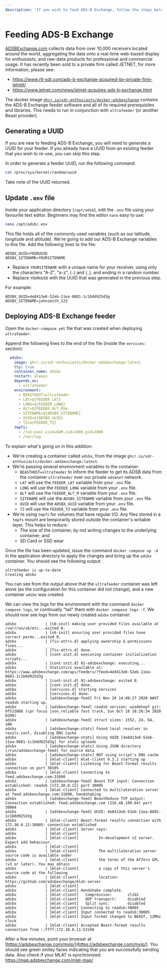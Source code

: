```yaml
---
description: 'If you wish to feed ADS-B Exchange, follow the steps below.'
---
```


# Feeding ADS-B Exchange

[ADSBExchange.com](https://adsbexchange.com/) collects data from over 10,000 receivers located around the world, aggregating the data onto a real-time web-based display for enthusiasts, and raw-data products for professional and commercial usage. It has recently been sold to a private firm called JETNET, for more information, please see:

* <https://www.rtl-sdr.com/ads-b-exchange-acquired-by-private-firm-jetnet/>
* <https://www.jetnet.com/news/jetnet-acquires-ads-b-exchange.html>

The docker image [`ghcr.io/sdr-enthusiasts/docker-adsbexchange`](https://github.com/sdr-enthusiasts/docker-adsbexchange) contains the ADS-B Exchange feeder software and all of its required prerequisites and libraries. This needs to run in conjunction with `ultrafeeder` \(or another Beast provider\).

## Generating a UUID

If you are new to feeding ADS-B Exchange, you will need to generate a UUID for your feeder. If you already have a UUID from an existing feeder that you wish to re-use, you can skip this step.

In order to generate a feeder UUID, run the following command:

```bash
cat /proc/sys/kernel/random/uuid
```

Take note of the UUID returned.

## Update `.env` file

Inside your application directory \(`/opt/adsb`\), edit the `.env` file using your favourite text editor. Beginners may find the editor `nano` easy to use:

```bash
nano /opt/adsb/.env
```

This file holds all of the commonly used variables \(such as our latitude, longitude and altitude\). We're going to add our ADS-B Exchange variables to this file. Add the following lines to the file:

```text
ADSBX_UUID=YOURUUID
ADSBX_SITENAME=YOURSITENAME
```

* Replace `YOURSITENAME` with a unique name for your receiver, using only the characters "A-Z", "a-z", \(`-`\) and \(`_`\), and ending in a random number.
* Replace `YOURUUID` with the UUID that was generated in the previous step.

For example:

```text
ADSBX_UUID=4e8413e6-52eb-11ea-8681-1c1b0d925d3g
ADSBX_SITENAME=johnsmith_123
```

## Deploying ADS-B Exchange feeder

Open the `docker-compose.yml` file that was created when deploying `ultrafeeder`.

Append the following lines to the end of the file \(inside the `services:` section\):

```yaml
  adsbx:
    image: ghcr.io/sdr-enthusiasts/docker-adsbexchange:latest
    tty: true
    container_name: adsbx
    restart: always
    depends_on:
      - ultrafeeder
    environment:
      - BEASTHOST=ultrafeeder
      - LAT=${FEEDER_LAT}
      - LONG=${FEEDER_LONG}
      - ALT=${FEEDER_ALT_M}m
      - SITENAME=${ADSBX_SITENAME}
      - UUID=${ADSBX_UUID}
      - TZ=${FEEDER_TZ}
    tmpfs:
      - /run:exec,size=64M,uid=1000,gid=1000
      - /var/log
```

To explain what's going on in this addition:

* We're creating a container called `adsbx`, from the image `ghcr.io/sdr-enthusiasts/docker-adsbexchange:latest`.
* We're passing several environment variables to the container:
  * `BEASTHOST=ultrafeeder` to inform the feeder to get its ADSB data from the container `ultrafeeder` over our private `adsbnet` network.
  * `LAT` will use the `FEEDER_LAT` variable from your `.env` file.
  * `LONG` will use the `FEEDER_LONG` variable from your `.env` file.
  * `ALT` will use the `FEEDER_ALT_M` variable from your `.env` file.
  * `SITENAME` will use the `ADSBX_SITENAME` variable from your `.env` file.
  * `UUID` will use the `ADSBX_UUID` variable from your `.env` file.
  * `TZ` will use the `FEEDER_TZ` variable from your `.env` file.
* We're using `tmpfs` for volumes that have regular I/O. Any files stored in a `tmpfs` mount are temporarily stored outside the container's writable layer. This helps to reduce:
  * The size of the container, by not writing changes to the underlying container; and
  * SD Card or SSD wear

Once the file has been updated, issue the command `docker compose up -d` in the application directory to apply the changes and bring up the `adsbx` container. You should see the following output:

```text
ultrafeeder is up-to-date
Creating adsbx
```

You can see from the output above that the `ultrafeeder` container was left alone \(as the configuration for this container did not change\), and a new container `adsbx` was created.

We can view the logs for the environment with the command `docker compose logs`, or continually "tail" them with `docker compose logs -f`. We should now see logs from our newly created `adsbx` container:

```text
adsbx             | [s6-init] making user provided files available at /var/run/s6/etc...exited 0.
adsbx             | [s6-init] ensuring user provided files have correct perms...exited 0.
adsbx             | [fix-attrs.d] applying ownership & permissions fixes...
adsbx             | [fix-attrs.d] done.
adsbx             | [cont-init.d] executing container initialization scripts...
adsbx             | [cont-init.d] 01-adsbexchange: executing...
adsbx             | Statistics available at: https://www.adsbexchange.com/api/feeders/?feed=4e8413e6-52eb-11ea-8681-1c1b0d925d3g
adsbx             | [cont-init.d] 01-adsbexchange: exited 0.
adsbx             | [cont-init.d] done.
adsbx             | [services.d] starting services
adsbx             | [services.d] done.
adsbx             | [adsbexchange-feed] Fri Nov 20 14:48:27 2020 AWST  readsb starting up.
adsbx             | [adsbexchange-feed] readsb version: wiedehopf git: 9f533868 (cpr focus json_reliable fast track, Sun Oct 18 18:26:34 2020 0200)
adsbx             | [adsbexchange-feed] struct sizes: 1552, 24, 64, 100
adsbx             | [adsbexchange-stats] Found local resolver in resolv.conf, disabling DNS Cache
adsbx             | [adsbexchange-stats] Using UUID [4e8413e6-52eb-11ea-8681-1c1b0d925d3g] for stats uploads
adsbx             | [adsbexchange-stats] Using JSON directory [/run/adsbexchange-feed] for source data
adsbx             | [adsbexchange-stats] NOT using script's DNS cache
adsbx             | [mlat-client] mlat-client 0.3.1 starting up
adsbx             | [mlat-client] Listening for Beast-format results connection on port 30105
adsbx             | [mlat-client] Connecting to feed.adsbexchange.com:31090
adsbx             | [adsbexchange-feed] Beast TCP input: Connection established: readsb (172.30.0.12) port 30005
adsbx             | [mlat-client] Connected to multilateration server at feed.adsbexchange.com:31090, handshaking
adsbx             | [adsbexchange-feed] BeastReduce TCP output: Connection established: feed.adsbexchange.com (216.48.109.64) port 30004
adsbx             | [adsbexchange-feed] UUID: 4e8413e6-52eb-11ea-8681-1c1b0d925d3g
adsbx             | [mlat-client] Beast-format results connection with 172.30.0.12:30005: connection established
adsbx             | [mlat-client] Server says:
adsbx             | [mlat-client]
adsbx             | [mlat-client]         In-development v2 server. Expect odd behaviour.
adsbx             | [mlat-client]
adsbx             | [mlat-client]         The multilateration server source code is available under
adsbx             | [mlat-client]         the terms of the Affero GPL (v3 or later). You may obtain
adsbx             | [mlat-client]         a copy of this server's source code at the following
adsbx             | [mlat-client]         location: https://github.com/adsbexchange/mlat-server
adsbx             | [mlat-client]
adsbx             | [mlat-client] Handshake complete.
adsbx             | [mlat-client]   Compression:       zlib2
adsbx             | [mlat-client]   UDP transport:     disabled
adsbx             | [mlat-client]   Split sync:        disabled
adsbx             | [mlat-client] Connecting to readsb:30005
adsbx             | [mlat-client] Input connected to readsb:30005
adsbx             | [mlat-client] Input format changed to BEAST, 12MHz clock
adsbx             | [mlat-client] Accepted Beast-format results connection from ::ffff:172.30.0.11:53198
```

After a few minutes, point your browser at [https://adsbexchange.com/myip/](https://adsbexchange.com/myip/). You should see green smiley faces indicating that you are successfully sending data.
Also check if your MLAT is synchronized: <https://map.adsbexchange.com/mlat-map/>


